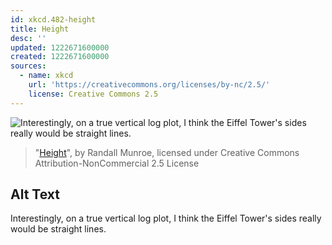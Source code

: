 ```yaml
---
id: xkcd.482-height
title: Height
desc: ''
updated: 1222671600000
created: 1222671600000
sources:
  - name: xkcd
    url: 'https://creativecommons.org/licenses/by-nc/2.5/'
    license: Creative Commons 2.5
---
```

![Interestingly, on a true vertical log plot, I think the Eiffel Tower's sides really would be straight lines.](https://imgs.xkcd.com/comics/height.png)
> "[Height](https://xkcd.com/482/)", by Randall Munroe, licensed under Creative Commons Attribution-NonCommercial 2.5 License

## Alt Text
Interestingly, on a true vertical log plot, I think the Eiffel Tower's sides really would be straight lines.
